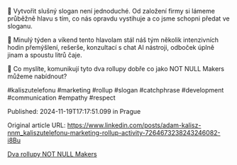 🌠 Vytvořit slušný slogan není jednoduché. Od založení firmy si lámeme průběžně hlavu s tím, co nás opravdu vystihuje a co jsme schopni předat ve sloganu.


💪 Minulý týden a víkend tento hlavolam stál náš tým několik intenzivních hodin přemýšlení, rešerše, konzultací s chat AI nástroji, odboček úplně jinam a spoustu litrů čaje.


🤔 Co myslíte, komunikují tyto dva rollupy dobře co jako NOT NULL Makers můžeme nabídnout?


#kaliszutelefonu #marketing #rollup #slogan #catchphrase #development #communication #empathy #respect


Published: 2024-11-19T17:17:51.099 in Prague

Original article URL: https://www.linkedin.com/posts/adam-kalisz-nnm_kaliszutelefonu-marketing-rollup-activity-7264673238243246082-i8Bu

[Dva rollupy NOT NULL Makers](./media/rollups_final_doublepage_small.png)